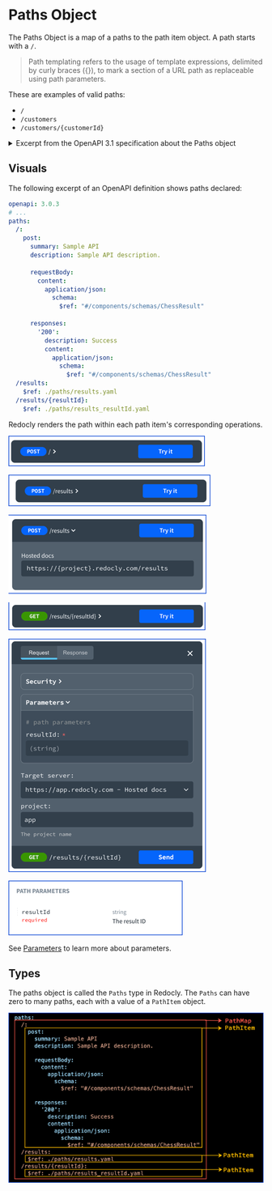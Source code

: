 # Paths Object

The Paths Object is a map of a paths to the path item object.
A path starts with a `/`.

> Path templating refers to the usage of template expressions, delimited by curly braces ({}), to mark a section of a URL path as replaceable using path parameters.

These are examples of valid paths:

- `/`
- `/customers`
- `/customers/{customerId}`


<details>
<summary>
Excerpt from the OpenAPI 3.1 specification about the Paths object
</summary>

## Paths Object

Holds the relative paths to the individual endpoints and their operations.
The path is appended to the URL from the [`Server Object`](./servers.md) in order to construct the full URL.  The Paths MAY be empty, due to Access Control List (ACL) constraints.

### Patterned Fields

Field Pattern | Type | Description
---|:---:|---
`/{path}` | [Path Item Object](./path-item.md) | A relative path to an individual endpoint. The field name MUST begin with a forward slash (`/`). The path is **appended** (no relative URL resolution) to the expanded URL from the [`Server Object`](./servers.md)'s `url` field in order to construct the full URL. [Path templating](#path-templating) is allowed. When matching URLs, concrete (non-templated) paths would be matched before their templated counterparts. Templated paths with the same hierarchy but different templated names MUST NOT exist as they are identical. In case of ambiguous matching, it's up to the tooling to decide which one to use.

This object MAY be extended with [Specification Extensions](./specification-extensions.md).

### Path Templating Matching

Assuming the following paths, the concrete definition, `/pets/mine`, will be matched first if used:

```text
  /pets/{petId}
  /pets/mine
```

The following paths are considered identical and invalid:

```text
  /pets/{petId}
  /pets/{name}
```

The following may lead to ambiguous resolution:

```text
  /{entity}/me
  /books/{id}
```

### Paths Object Example

```json
{
  "/pets": {
    "get": {
      "description": "Returns all pets from the system that the user has access to",
      "responses": {
        "200": {
          "description": "A list of pets.",
          "content": {
            "application/json": {
              "schema": {
                "type": "array",
                "items": {
                  "$ref": "#/components/schemas/pet"
                }
              }
            }
          }
        }
      }
    }
  }
}
```

```yaml
/pets:
  get:
    description: Returns all pets from the system that the user has access to
    responses:
      '200':
        description: A list of pets.
        content:
          application/json:
            schema:
              type: array
              items:
                $ref: '#/components/schemas/pet'
```

### Path templating

Path templating refers to the usage of template expressions, delimited by curly braces ({}), to mark a section of a URL path as replaceable using path parameters.

Each template expression in the path MUST correspond to a path parameter that is included in the Path Item itself and/or in each of the Path Item's Operations. An exception is if the path item is empty, for example due to ACL constraints, matching path parameters are not required.

The value for these path parameters MUST NOT contain any unescaped "generic syntax" characters described by RFC3986: forward slashes (/), question marks (?), or hashes (#).

</details>

## Visuals

The following excerpt of an OpenAPI definition shows paths declared:

```yaml
openapi: 3.0.3
# ...
paths:
  /:
    post:
      summary: Sample API
      description: Sample API description.

      requestBody:
        content:
          application/json:
            schema:
              $ref: "#/components/schemas/ChessResult"

      responses:
        '200':
          description: Success
          content:
            application/json:
              schema:
                $ref: "#/components/schemas/ChessResult"
  /results:
    $ref: ./paths/results.yaml
  /results/{resultId}:
    $ref: ./paths/results_resultId.yaml
```

Redocly renders the path within each path item's corresponding operations.

![root path item](./images/paths-root-path.png)

![results path item](./images/paths-results.png)

![results path item expanded](./images/paths-results-expanded.png)

![results with path parameter](./images/paths-results-path-parameter.png)

![results with path parameter try it](./images/paths-results-path-parameter-try-it.png)

![results with path parameter try it](./images/paths-results-path-parameter-schema-description.png)

See [Parameters](./parameters.md) to learn more about parameters.

## Types

The paths object is called the `Paths` type in Redocly.
The `Paths` can have zero to many paths, each with a value of a `PathItem` object.

![relationship paths to pathitem](./images/pathmap-pathitems.png)
